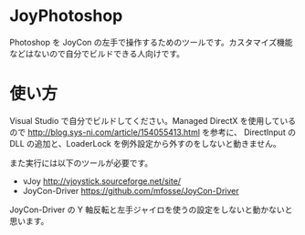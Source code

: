 JoyPhotoshop
======================

Photoshop を JoyCon の左手で操作するためのツールです。カスタマイズ機能などはないので自分でビルドできる人向けです。

使い方
=======================
Visual Studio で自分でビルドしてください。Managed DirectX を使用しているので http://blog.sys-ni.com/article/154055413.html を参考に、 DirectInput の DLL の追加と、LoaderLock を例外設定から外すのをしないと動きません。

また実行には以下のツールが必要です。

- vJoy http://vjoystick.sourceforge.net/site/
- JoyCon-Driver https://github.com/mfosse/JoyCon-Driver

JoyCon-Driver の Y 軸反転と左手ジャイロを使うの設定をしないと動かないと思います。
